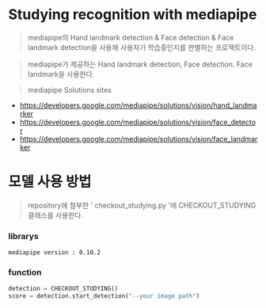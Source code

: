 # Studying recognition with mediapipe

> mediapipe의 Hand landmark detection & Face detection & Face landmark detection을 사용해 사용자가 학습중인지를 판별하는 프로젝트이다.

> mediapipe가 제공하는 Hand landmark detection, Face detection. Face landmark을 사용한다.

> mediapipe Solutions sites
* https://developers.google.com/mediapipe/solutions/vision/hand_landmarker
* https://developers.google.com/mediapipe/solutions/vision/face_detector
* https://developers.google.com/mediapipe/solutions/vision/face_landmarker

# 모델 사용 방법

> repository에 첨부한 ' checkout_studying.py '에 CHECKOUT_STUDYING 클래스를 사용한다.

### librarys
```
mediapipe version : 0.10.2
```

### function
```python
detection = CHECKOUT_STUDYING()
score = detection.start_detection("--your image path")
```
